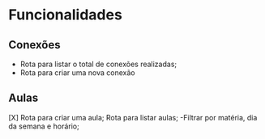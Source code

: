 # Funcionalidades

## Conexões

- Rota para listar o total de conexões realizadas;
- Rota para criar uma nova conexão

## Aulas

[X] Rota para criar uma aula;
Rota para listar aulas;
    -Filtrar por matéria, dia da semana e horário;


